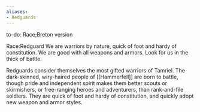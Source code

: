 ```yaml
---
aliases:
- Redguards
---
```


to-do: Race;Breton version

Race:Redguard
We are warriors by nature, quick of foot and hardy of constitution. We are good with all weapons and armors. Look for us in the thick of battle.

Redguards consider themselves the most gifted warriors of Tamriel. The dark-skinned, wiry-haired people of [[Hammerfell]] are born to battle, though pride and independent spirit makes them better scouts or skirmishers, or free-ranging heroes and adventurers, than rank-and-file soldiers. They are quick of foot and hardy of constitution, and quickly adopt new weapon and armor styles.
